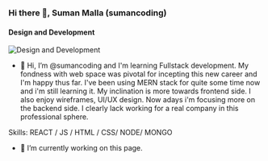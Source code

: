 ### Hi there 👋, Suman Malla (sumancoding)
#### Design and Development
![Design and Development](https://media-exp1.licdn.com/dms/image/C4E16AQH4NOMbOtlcrg/profile-displaybackgroundimage-shrink_350_1400/0/1644332335916?e=1651104000&v=beta&t=e147a3no_igMQzc01Wh7Ig60qQgPfoYGOftDR7aJ6io)

- 👋 Hi, I’m @sumancoding and I'm learning Fullstack development. 
My fondness with web space was pivotal for incepting this new career and I'm happy thus far.  I've been using  MERN stack for quite some time now and i'm still learning it. My inclination is more towards frontend side. I also enjoy wireframes, UI/UX design. Now adays i'm focusing more on the backend side. I clearly lack working for a real company in this professional sphere.

Skills:  REACT / JS / HTML / CSS/ NODE/ MONGO

- 🔭 I’m currently working on this page. 











<!---
sumancoding/sumancoding is a ✨ special ✨ repository because its `README.md` (this file) appears on your GitHub profile.
You can click the Preview link to take a look at your changes.
--->
